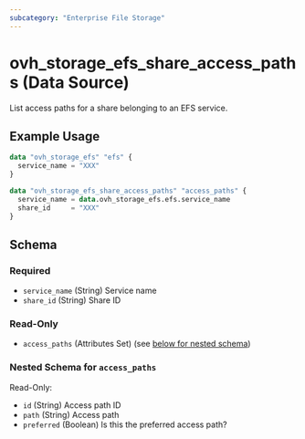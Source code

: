 ```yaml
---
subcategory: "Enterprise File Storage"
---
```


# ovh_storage_efs_share_access_paths (Data Source)

List access paths for a share belonging to an EFS service.

## Example Usage

```terraform
data "ovh_storage_efs" "efs" {
  service_name = "XXX"
}

data "ovh_storage_efs_share_access_paths" "access_paths" {
  service_name = data.ovh_storage_efs.efs.service_name
  share_id     = "XXX"
}
```

<!-- schema generated by tfplugindocs -->
## Schema

### Required

- `service_name` (String) Service name
- `share_id` (String) Share ID

### Read-Only

- `access_paths` (Attributes Set) (see [below for nested schema](#nestedatt--access_paths))

<a id="nestedatt--access_paths"></a>
### Nested Schema for `access_paths`

Read-Only:

- `id` (String) Access path ID
- `path` (String) Access path
- `preferred` (Boolean) Is this the preferred access path?
